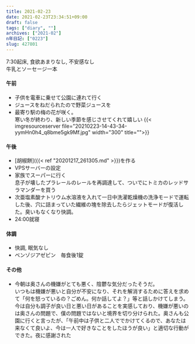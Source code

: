 ```yaml
---
title: 2021-02-23
date: 2021-02-23T23:34:51+09:00
draft: false
tags: ["diary", ""]
archives: ["2021-02"]
n年日記: ["0223"]
slug: 427801
---
```

7:30起床, 食欲あまりなし, 不安感なし  
牛乳とソーセージ一本
#### 午前
- 子供を電車に乗せて公園に連れて行く
- ジュースをねだられたので野菜ジュースを
- 最寄り駅の梅の花が咲く。  
寒い冬が終わり、新しい季節を感じさせてくれて嬉しい
{{< imgresourceserver file="20210223-14-43-34-yymHn0h4_q8bme5gk9Mf.jpg" width="300" title="">}}
#### 午後
- [胡椒餅]({{< ref "20201217_261305.md" >}})を作る
- VPSサーバーの設定
- 家族でスーパーに行く  
息子が壊したプラレールのレールを再調達して、ついでにトミカのレッドサラマンダーを買う
- 次亜塩素酸ナトリウム水溶液を入れて一日中洗濯乾燥機の洗浄モードで運転した後、穴に詰まっていた繊維の塊を除去したらジェットモードが復活した。臭いもなくなり快調。
- 24:00就寝
#### 体調
- 快調, 眠気なし
- ベンゾジアゼピン　毎食後1錠
#### その他
- 今朝は奥さんの機嫌がとても悪く、陰鬱な気分だったそうだ。  
いつもは機嫌が悪いと自分が不安になり、それを解消するために答えを求めて「何を怒っているの？ごめん。何か話してよ？」等と話しかけてしまう。今は自分も調子が良い日と悪い日があることを実感しており、機嫌が悪いのは奥さんの問題で、僕の問題ではないと境界を切り分けられた。奥さんも公園に行くと言ったが、「午前中は子供と二人ででかけてくるので、あなたは来なくて良いよ、今は一人で好きなことをしたほうが良い」と適切な行動ができた。夜に感謝された